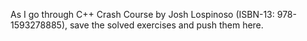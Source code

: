 As I go through C++ Crash Course by Josh Lospinoso (ISBN-13: 978-1593278885), save the solved exercises and push them here.
